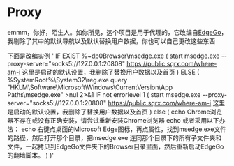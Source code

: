 # Proxy

emmm，你好，陌生人。如你所见，这个项目是用于代理的，它改编自[EdgeGo](https://github.com/bannedbook/fanqiang)，我剔除了其中的默认导航以及默认替换用户数据，你也可以自己更改这些东西

下面是改编实例
'
IF EXIST %~dp0Browser\msedge.exe (
    start msedge.exe  --proxy-server="socks5://127.0.0.1:20808" https://public.sqrx.com/where-am-i  这里是启动的默认设置，我删除了替换用户数据以及首页
) ELSE (
        %SystemRoot%\System32\reg.exe query "HKLM\Software\Microsoft\Windows\CurrentVersion\App Paths\msedge.exe" >nul 2>&1
        IF  not errorlevel 1 (
    start msedge.exe  --proxy-server="socks5://127.0.0.1:20808" https://public.sqrx.com/where-am-i  这里是启动的默认设置，我删除了替换用户数据以及首页
	) else (
                echo Chrome浏览器不存在或没有正确安装，请尝试重新安装Chrome浏览器
                echo 或者采用以下办法：
                echo 右键点桌面的Microsoft Edge图标，再点属性，找到msedge.exe文件的路径，然后打开那个目录，把msedge.exe 连同那个目录下的所有子文件夹和文件，一起拷贝到EdgeGo文件夹下的Browser目录里面，然后重新启动EdgeGo的翻墙脚本。
        )
)'

